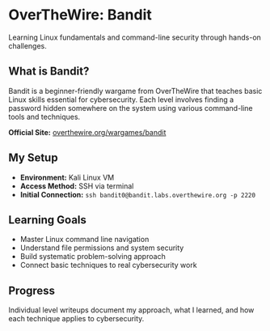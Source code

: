 # OverTheWire: Bandit

Learning Linux fundamentals and command-line security through hands-on challenges.

## What is Bandit?

Bandit is a beginner-friendly wargame from OverTheWire that teaches basic Linux skills essential for cybersecurity. Each level involves finding a password hidden somewhere on the system using various command-line tools and techniques.

**Official Site:** [overthewire.org/wargames/bandit](https://overthewire.org/wargames/bandit/)

## My Setup

- **Environment:** Kali Linux VM
- **Access Method:** SSH via terminal
- **Initial Connection:** `ssh bandit0@bandit.labs.overthewire.org -p 2220`

## Learning Goals

- Master Linux command line navigation
- Understand file permissions and system security
- Build systematic problem-solving approach
- Connect basic techniques to real cybersecurity work

## Progress

Individual level writeups document my approach, what I learned, and how each technique applies to cybersecurity.